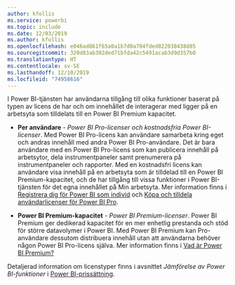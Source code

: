 ```yaml
---
author: kfollis
ms.service: powerbi
ms.topic: include
ms.date: 12/03/2019
ms.author: kfollis
ms.openlocfilehash: e046ad861f65a0a1b7d0a704fded822038438d85
ms.sourcegitcommit: 320d83ab392ded71bfda42c5491acab3d9d357b0
ms.translationtype: HT
ms.contentlocale: sv-SE
ms.lasthandoff: 12/10/2019
ms.locfileid: "74958616"
---
```

I Power BI-tjänsten har användarna tillgång till olika funktioner baserat på typen av licens de har och om innehållet de interagerar med ligger på en arbetsyta som tilldelats till en Power BI Premium kapacitet.

* **Per användare** - *Power BI Pro-licenser och kostnadsfria Power BI-licenser*. Med Power BI Pro-licens kan användare samarbeta kring eget och andras innehåll med andra Power BI Pro-användare. Det är bara användare med en Power BI Pro-licens som kan publicera innehåll på arbetsytor, dela instrumentpaneler samt prenumerera på instrumentpaneler och rapporter. Med en kostnadsfri licens kan användare visa innehåll på en arbetsyta som är tilldelad till en Power BI Premium-kapacitet, och de har tillgång till vissa funktioner i Power BI-tjänsten för det egna innehållet på Min arbetsyta. Mer information finns i [Registrera dig för Power BI som individ](../service-self-service-signup-for-power-bi.md) och [Köpa och tilldela användarlicenser för Power BI Pro](../service-admin-purchasing-power-bi-pro.md).

* **Power BI Premium-kapacitet** - *Power BI Premium-licenser*. Power BI Premium ger dedikerad kapacitet för en mer enhetlig prestanda och stöd för större datavolymer i Power BI. Med Power BI Premium kan Pro-användare dessutom distribuera innehåll utan att användarna behöver någon Power BI Pro-licens själva. Mer information finns i [Vad är Power BI Premium?](../service-premium-what-is.md)

Detaljerad information om licenstyper finns i avsnittet _Jämförelse av Power BI-funktioner_ i [Power BI-prissättning](https://powerbi.microsoft.com/pricing/).
